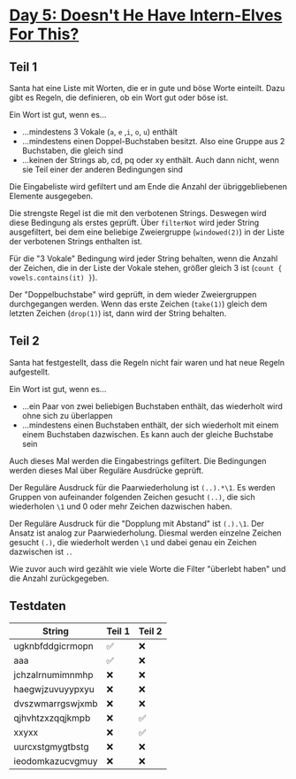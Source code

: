 # [Day 5: Doesn't He Have Intern-Elves For This?](https://adventofcode.com/2015/day/5)

## Teil 1

Santa hat eine Liste mit Worten, die er in gute und böse Worte einteilt. Dazu gibt es Regeln, die definieren, ob ein Wort gut oder böse ist.

Ein Wort ist gut, wenn es...

* ...mindestens 3 Vokale (`a`, `e` ,`i`, `o`, `u`) enthält
* ...mindestens einen Doppel-Buchstaben besitzt. Also eine Gruppe aus 2 Buchstaben, die gleich sind
* ...keinen der Strings ab, cd, pq oder xy enthält. Auch dann nicht, wenn sie Teil einer der anderen Bedingungen sind

Die Eingabeliste wird gefiltert und am Ende die Anzahl der übriggebliebenen Elemente ausgegeben.

Die strengste Regel ist die mit den verbotenen Strings. Deswegen wird diese Bedingung als erstes geprüft. Über `filterNot` wird jeder String ausgefiltert, bei dem eine beliebige Zweiergruppe (`windowed(2)`) in der Liste der verbotenen Strings enthalten ist.

Für die "3 Vokale" Bedingung wird jeder String behalten, wenn die Anzahl der Zeichen, die in der Liste der Vokale stehen, größer gleich 3 ist (`count { vowels.contains(it) }`).

Der "Doppelbuchstabe" wird geprüft, in dem wieder Zweiergruppen durchgegangen werden. Wenn das erste Zeichen (`take(1)`) gleich dem letzten Zeichen (`drop(1)`) ist, dann wird der String behalten.

## Teil 2

Santa hat festgestellt, dass die Regeln nicht fair waren und hat neue Regeln aufgestellt.

Ein Wort ist gut, wenn es...

* ...ein Paar von zwei beliebigen Buchstaben enthält, das wiederholt wird ohne sich zu überlappen
* ...mindestens einen Buchstaben enthält, der sich wiederholt mit einem einem Buchstaben dazwischen. Es kann auch der gleiche Buchstabe sein

Auch dieses Mal werden die Eingabestrings gefiltert. Die Bedingungen werden dieses Mal über Reguläre Ausdrücke geprüft.

Der Reguläre Ausdruck für die Paarwiederholung ist `(..).*\1`. Es werden Gruppen von aufeinander folgenden Zeichen gesucht `(..)`, die sich wiederholen `\1` und 0 oder mehr Zeichen dazwischen haben.

Der Reguläre Ausdruck für die "Dopplung mit Abstand" ist `(.).\1`. Der Ansatz ist analog zur Paarwiederholung. Diesmal werden einzelne Zeichen gesucht `(.)`, die wiederholt werden `\1` und dabei genau ein Zeichen dazwischen ist `.`.

Wie zuvor auch wird gezählt wie viele Worte die Filter "überlebt haben" und die Anzahl zurückgegeben.

## Testdaten

| String           | Teil 1 | Teil 2 |
|------------------|--------|--------|
| ugknbfddgicrmopn | ✅      | ❌      |
| aaa              | ✅      | ❌      |
| jchzalrnumimnmhp | ❌      | ❌      |
| haegwjzuvuyypxyu | ❌      | ❌      |
| dvszwmarrgswjxmb | ❌      | ❌      |
| qjhvhtzxzqqjkmpb | ❌      | ✅      |
| xxyxx            | ❌      | ✅      |
| uurcxstgmygtbstg | ❌      | ❌      |
| ieodomkazucvgmuy | ❌      | ❌      |

